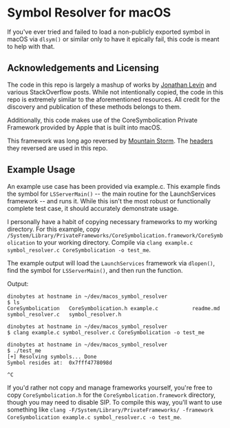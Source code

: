 # Symbol Resolver for macOS

If you've ever tried and failed to load a non-publicly exported symbol in macOS via `dlsym()` or similar only to have it epically fail, this code is meant to help with that.

## Acknowledgements and Licensing

The code in this repo is largely a mashup of works by [Jonathan Levin](https://newosxbook.com) and various StackOverflow posts. While not intentionally copied, the code in this repo is extremely similar to the aforementioned resources. All credit for the discovery and publication of these methods belongs to them.

Additionally, this code makes use of the CoreSymbolication Private Framework provided by Apple that is built into macOS.

This framework was long ago reversed by [Mountain Storm](https://github.com/mountainstorm). The [headers](https://github.com/mountainstorm/CoreSymbolication) they reversed are used in this repo.

## Example Usage

An example use case has been provided via example.c. This example finds the symbol for `LSServerMain()` -- the main routine for the LaunchServices framework -- and runs it. While this isn't the most robust or functionally complete test case, it should accurately demonstrate usage.

I personally have a habit of copying necessary frameworks to my working directory. For this example, copy `/System/Library/PrivateFrameworks/CoreSymbolication.framework/CoreSymbolication` to your working directory. Compile via `clang example.c symbol_resolver.c CoreSymbolication -o test_me`.

The example output will load the `LaunchServices` framework via `dlopen()`, find the symbol for `LSServerMain()`, and then run the function.

Output:
```
dinobytes at hostname in ~/dev/macos_symbol_resolver
$ ls
CoreSymbolication   CoreSymbolication.h example.c           readme.md           symbol_resolver.c   symbol_resolver.h

dinobytes at hostname in ~/dev/macos_symbol_resolver
$ clang example.c symbol_resolver.c CoreSymbolication -o test_me

dinobytes at hostname in ~/dev/macos_symbol_resolver
$ ./test_me
[+] Resolving symbols... Done
Symbol resides at:  0x7fff4778098d

^C
```

If you'd rather not copy and manage frameworks yourself, you're free to copy `CoreSymbolication.h` for the `CoreSymbolication.framework` directory, though you may need to disable SIP. To compile this way, you'll want to use something like `clang -F/System/Library/PrivateFrameworks/ -framework CoreSymbolication example.c symbol_resolver.c -o test_me`.